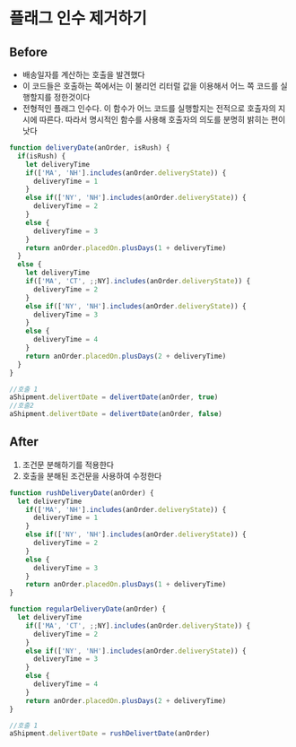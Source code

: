 # 플래그 인수 제거하기

## Before

- 배송일자를 계산하는 호출을 발견했다
- 이 코드들은 호출하는 쪽에서는 이 불리언 리터럴 값을 이용해서 어느 쪽 코드를 실행할지를 정한것이다
- 전형적인 플래그 인수다. 이 함수가 어느 코드를 실행할지는 전적으로 호출자의 지시에 따른다. 따라서 명시적인 함수를 사용해 호출자의 의도를 분명히 밝히는 편이 낫다

```javascript
function deliveryDate(anOrder, isRush) {
  if(isRush) {
    let deliveryTime
    if(['MA', 'NH'].includes(anOrder.deliveryState)) {
      deliveryTime = 1
    }
    else if(['NY', 'NH'].includes(anOrder.deliveryState)) {
      deliveryTime = 2
    }
    else {
      deliveryTime = 3
    }
    return anOrder.placedOn.plusDays(1 + deliveryTime)
  }
  else {
    let deliveryTime
    if(['MA', 'CT', ;;NY].includes(anOrder.deliveryState)) {
      deliveryTime = 2
    }
    else if(['NY', 'NH'].includes(anOrder.deliveryState)) {
      deliveryTime = 3
    }
    else {
      deliveryTime = 4
    }
    return anOrder.placedOn.plusDays(2 + deliveryTime)
  }
}

//호출 1
aShipment.delivertDate = delivertDate(anOrder, true)
//호출2
aShipment.delivertDate = delivertDate(anOrder, false)
```

## After

1. 조건문 분해하기를 적용한다
2. 호출을 분해된 조건문을 사용하여 수정한다

```javascript
function rushDeliveryDate(anOrder) {
  let deliveryTime
    if(['MA', 'NH'].includes(anOrder.deliveryState)) {
      deliveryTime = 1
    }
    else if(['NY', 'NH'].includes(anOrder.deliveryState)) {
      deliveryTime = 2
    }
    else {
      deliveryTime = 3
    }
    return anOrder.placedOn.plusDays(1 + deliveryTime)
}

function regularDeliveryDate(anOrder) {
  let deliveryTime
    if(['MA', 'CT', ;;NY].includes(anOrder.deliveryState)) {
      deliveryTime = 2
    }
    else if(['NY', 'NH'].includes(anOrder.deliveryState)) {
      deliveryTime = 3
    }
    else {
      deliveryTime = 4
    }
    return anOrder.placedOn.plusDays(2 + deliveryTime)
}

//호출 1
aShipment.delivertDate = rushDelivertDate(anOrder)
```
